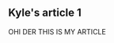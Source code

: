 <!--- Kyle's First Post -->
<!--- 09/12/2019 -->
<!--- Kyle Owsen -->

## Kyle's article 1

OHI DER THIS IS MY ARTICLE